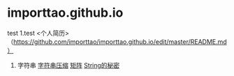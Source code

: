 # importtao.github.io
test
 1.test <个人简历>
（https://github.com/importtao/importtao.github.io/edit/master/README.md）
 1. 字符串 [字符串压缩](https://github.com/buptdavid/datastructure/blob/master/src/main/java/org/buptdavid/datastructure/array/CompressStr.java) [矩阵](https://github.com/buptdavid/datastructure/blob/master/src/main/java/org/buptdavid/datastructure/array/SetZeroMatrix.java) [String的秘密](https://github.com/buptdavid/datastructure/blob/master/src/main/java/org/buptdavid/datastructure/string/StringEqual.java)
